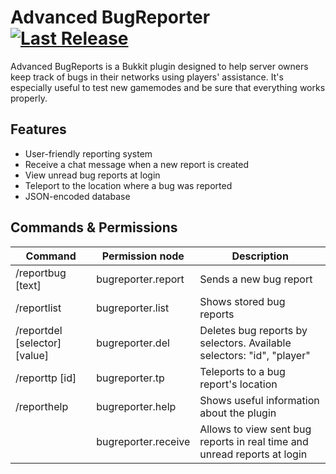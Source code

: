 # Advanced BugReporter [![Last Release](https://img.shields.io/badge/last%20release-v1.0.0-green.svg)](https://github.com/ImMaury/AdvancedBugReporter/releases)
Advanced BugReports is a Bukkit plugin designed to help server owners keep track of bugs in their networks using players' assistance. It's especially useful to test new gamemodes and be sure that everything works properly. 

## Features

- User-friendly reporting system
- Receive a chat message when a new report is created
- View unread bug reports at login
- Teleport to the location where a bug was reported
- JSON-encoded database

## Commands & Permissions

| Command | Permission node | Description |
| --- | --- | --- |
| /reportbug [text] | bugreporter.report | Sends a new bug report |
| /reportlist | bugreporter.list | Shows stored bug reports |
| /reportdel [selector] [value] | bugreporter.del | Deletes bug reports by selectors. Available selectors: "id", "player" |
| /reporttp [id] | bugreporter.tp | Teleports to a bug report's location |
| /reporthelp  | bugreporter.help | Shows useful information about the plugin |
| | bugreporter.receive | Allows to view sent bug reports in real time and unread reports at login |
